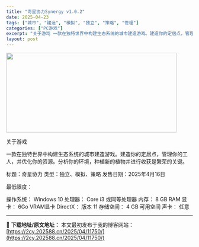 ```yaml
---
title: "奇星协力Synergy v1.0.2"
date: 2025-04-23
tags: ["城市", "建造", "模拟", "独立", "策略", "管理"]
categories: ["PC游戏"]
excerpt: "关于游戏 一款在独特世界中构建生态系统的城市建造游戏。建造你的定居点，管理你的工人，并优化你的资源。分析你的环境，种植新的植物并进行收获是繁荣的关键。 标题：奇星协力 类型：独立、模拟、策略 发售日期：2025年4月16日 最低限度： 操作系统： Windows 10 处理器： Core i3 或同&hellip;"
layout: post
---
```


<img class="aligncenter size-full wp-image-11753" src="https://2cy.202588.cn/wp-content/uploads/2025/04/2025042307435058.webp" alt="" width="460" height="215" />

关于游戏

一款在独特世界中构建生态系统的城市建造游戏。建造你的定居点，管理你的工人，并优化你的资源。分析你的环境，种植新的植物并进行收获是繁荣的关键。

标题：奇星协力
类型：独立、模拟、策略
发售日期：2025年4月16日

最低限度：

操作系统： Windows 10
处理器： Core i3 或同等处理器
内存： 8 GB RAM
显卡： 6Go VRAM显卡
DirectX： 版本 11
存储空间： 4 GB 可用空间
声卡： 任意

---
📖 **下载地址/原文地址：** 本文最初发布于我的博客网站：[https://2cy.202588.cn/2025/04/11750/](https://2cy.202588.cn/2025/04/11750/)
